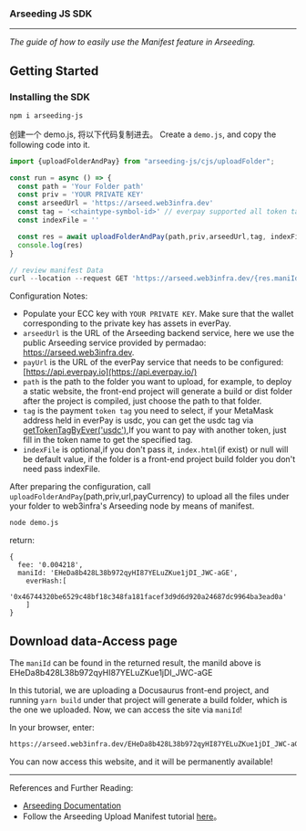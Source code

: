 ### Arseeding  JS SDK 

---

*The guide of how to easily use the Manifest feature in Arseeding.*
## Getting Started

### Installing the SDK
```bash
npm i arseeding-js
```

创建一个 demo.js, 将以下代码复制进去。
Create a `demo.js`, and copy the following code into it.

```jsx
import {uploadFolderAndPay} from "arseeding-js/cjs/uploadFolder";

const run = async () => {
  const path = 'Your Folder path'
  const priv = 'YOUR PRIVATE KEY'
  const arseedUrl = 'https://arseed.web3infra.dev'
  const tag = '<chaintype-symbol-id>' // everpay supported all token tag (chainType-symbol-id)
  const indexFile = ''

  const res = await uploadFolderAndPay(path,priv,arseedUrl,tag, indexFile)
  console.log(res)
}

// review manifest Data
curl --location --request GET 'https://arseed.web3infra.dev/{res.maniId}'
```


Configuration Notes:

- Populate your ECC key with `YOUR PRIVATE KEY`. Make sure that the wallet corresponding to the private key has assets in everPay.
- `arseedUrl` is the URL of the Arseeding backend service, here we use the public Arseeding service provided by permadao: https://arseed.web3infra.dev.
- `payUrl` is the URL of the everPay service that needs to be configured: [https://api.everpay.io](https://api.everpay.io/)
- `path` is the path to the folder you want to upload, for example, to deploy a static website, the front-end project will generate a build or dist folder after the project is compiled, just choose the path to that folder.
- `tag` is the payment `token tag` you need to select, if your MetaMask address held in everPay is usdc, you can get the usdc tag via [getTokenTagByEver('usdc')](https://web3infra.dev/docs/arseeding/sdk/arseeding-js/getTokenTag),If you want to pay with another token, just fill in the token name to get the specified tag.
- `indexFile` is optional,if you don't pass it, `index.html`(if exist) or null will be default value, if the folder is a front-end project build folder you don't need pass indexFile.

After preparing the configuration, call `uploadFolderAndPay`(path,priv,url,payCurrency) to upload all the files under your folder to web3infra's Arseeding node by means of manifest.

```bash
node demo.js
```

return:

```tsx
{
  fee: '0.004218',
  maniId: 'EHeDa8b428L38b972qyHI87YELuZKue1jDI_JWC-aGE',
	everHash:[
			'0x46744320be6529c48bf18c348fa181facef3d9d6d920a24687dc9964ba3ead0a'
	]
}
```

## Download data-Access page

The `maniId` can be found in the returned result, the maniId above is EHeDa8b428L38b972qyHI87YELuZKue1jDI_JWC-aGE

In this tutorial, we are uploading a Docusaurus front-end project, and running `yarn build` under that project will generate a build folder, which is the one we uploaded. Now, we can access the site via `maniId`!

In your browser, enter:

```bash
https://arseed.web3infra.dev/EHeDa8b428L38b972qyHI87YELuZKue1jDI_JWC-aGE
```
You can now access this website, and it will be permanently available!

---

References and Further Reading:
* [Arseeding Documentation](https://web3infra.dev/docs/arseeding/introduction/lightNode)
* Follow the Arseeding Upload Manifest tutorial [here](https://web3infra.dev/docs/arseeding/sdk/arseeding-js/manifest/)。